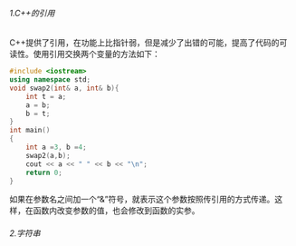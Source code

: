 ###### 1.C++的引用
C++提供了引用，在功能上比指针弱，但是减少了出错的可能，提高了代码的可读性。使用引用交换两个变量的方法如下：
```C++
#include <iostream>
using namespace std;
void swap2(int& a, int& b){
    int t = a;
    a = b;
    b = t;
}
int main()
{
    int a =3, b =4;
    swap2(a,b);
    cout << a << " " << b << "\n";
    return 0;
}
```
如果在参数名之间加一个“&”符号，就表示这个参数按照传引用的方式传递。这样，在函数内改变参数的值，也会修改到函数的实参。

###### 2.字符串



